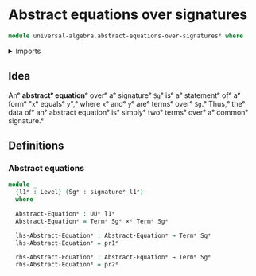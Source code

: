 # Abstract equations over signatures

```agda
module universal-algebra.abstract-equations-over-signaturesᵉ where
```

<details><summary>Imports</summary>

```agda
open import foundation.cartesian-product-typesᵉ
open import foundation.dependent-pair-typesᵉ
open import foundation.universe-levelsᵉ

open import universal-algebra.signaturesᵉ
open import universal-algebra.terms-over-signaturesᵉ
```

</details>

## Idea

Anᵉ **abstractᵉ equation**ᵉ overᵉ aᵉ signatureᵉ `Sg`ᵉ isᵉ aᵉ statementᵉ ofᵉ aᵉ formᵉ "`x`ᵉ
equalsᵉ `y`",ᵉ where `x`ᵉ andᵉ `y`ᵉ areᵉ termsᵉ overᵉ `Sg`.ᵉ Thus,ᵉ theᵉ data ofᵉ anᵉ
abstract equationᵉ isᵉ simplyᵉ twoᵉ termsᵉ overᵉ aᵉ commonᵉ signature.ᵉ

## Definitions

### Abstract equations

```agda
module _
  {l1ᵉ : Level} (Sgᵉ : signatureᵉ l1ᵉ)
  where

  Abstract-Equationᵉ : UUᵉ l1ᵉ
  Abstract-Equationᵉ = Termᵉ Sgᵉ ×ᵉ Termᵉ Sgᵉ

  lhs-Abstract-Equationᵉ : Abstract-Equationᵉ → Termᵉ Sgᵉ
  lhs-Abstract-Equationᵉ = pr1ᵉ

  rhs-Abstract-Equationᵉ : Abstract-Equationᵉ → Termᵉ Sgᵉ
  rhs-Abstract-Equationᵉ = pr2ᵉ
```